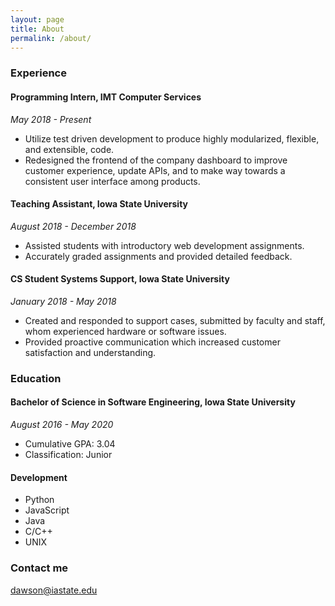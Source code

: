```yaml
---
layout: page
title: About
permalink: /about/
---
```

### Experience

#### Programming Intern, IMT Computer Services
_May 2018 - Present_
* Utilize test driven development to produce highly modularized, flexible, and extensible, code.
* Redesigned the frontend of the company dashboard to improve customer experience,
update APIs, and to make way towards a consistent user interface among products.

#### Teaching Assistant, Iowa State University
_August 2018 - December 2018_
* Assisted students with introductory web development assignments.
* Accurately graded assignments and provided detailed feedback.

#### CS Student Systems Support, Iowa State University
_January 2018 - May 2018_
* Created and responded to support cases, submitted by faculty and staff, whom
experienced hardware or software issues.
* Provided proactive communication which increased customer satisfaction and
understanding.

### Education

#### Bachelor of Science in Software Engineering, Iowa State University
_August 2016 - May 2020_
* Cumulative GPA: 3.04
* Classification: Junior

#### Development
* Python
* JavaScript
* Java
* C/C++
* UNIX

### Contact me

[dawson@iastate.edu](mailto:dawson@iastate.edu)
